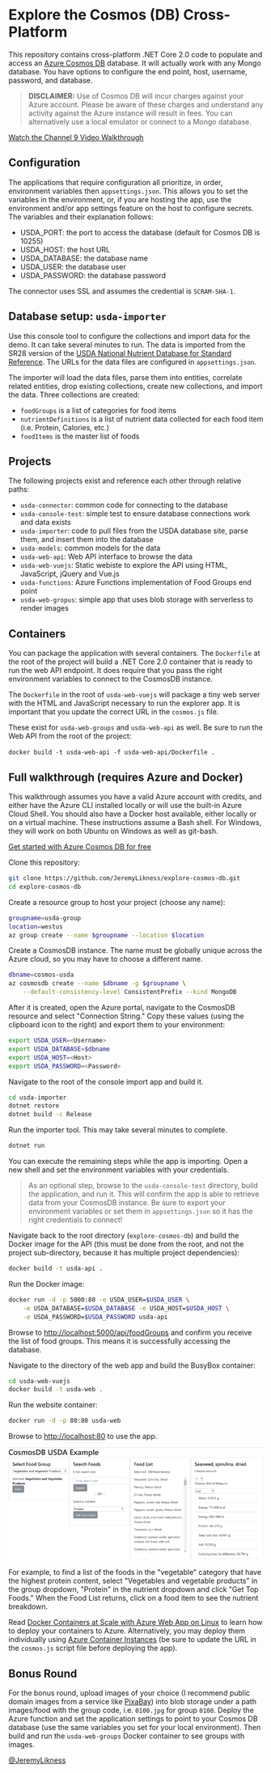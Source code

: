 # Explore the Cosmos (DB) Cross-Platform

This repository contains cross-platform .NET Core 2.0 code to populate and access an [Azure Cosmos DB](https://goo.gl/7vXu26) database. It will actually work with any Mongo database. You have options to configure the end point, host, username, password, and database.

> **DISCLAIMER:**
> Use of Cosmos DB will incur charges against your Azure account. Please be aware of these charges and understand any activity against the Azure instance will result in fees. You can alternatively use a local emulator or connect to a Mongo database.

[Watch the Channel 9 Video Walkthrough](https://jlik.me/b34)

## Configuration

The applications that require configuration all prioritize, in order, environment variables then `appsettings.json`. This allows you to set the variables in the environment, or, if you are hosting the app, use the environment and/or app settings feature on the host to configure secrets. The variables and their explanation follows:

* USDA_PORT: the port to access the database (default for Cosmos DB is 10255)
* USDA_HOST: the host URL
* USDA_DATABASE: the database name
* USDA_USER: the database user
* USDA_PASSWORD: the database password

The connector uses SSL and assumes the credential is `SCRAM-SHA-1`.

## Database setup: `usda-importer`

Use this console tool to configure the collections and import data for the demo. It can take several minutes to run. The data is imported from the SR28 version of the [USDA National Nutrient Database for Standard Reference](https://www.ars.usda.gov/northeast-area/beltsville-md/beltsville-human-nutrition-research-center/nutrient-data-laboratory/docs/usda-national-nutrient-database-for-standard-reference/). The URLs for the data files are configured in `appsettings.json`.

The importer will load the data files, parse them into entities, correlate related entities, drop existing collections, create new collections, and import the data. Three collections are created:

* `foodGroups` is a list of categories for food items
* `nutrientDefinitions` is a list of nutrient data collected for each food item (i.e. Protein, Calories, etc.)
* `foodItems` is the master list of foods

## Projects

The following projects exist and reference each other through relative paths:

* `usda-connector`: common code for connecting to the database
* `usda-console-test`: simple test to ensure database connections work and data exists
* `usda-importer`: code to pull files from the USDA database site, parse them, and insert them into the database
* `usda-models`: common models for the data
* `usda-web-api`: Web API interface to browse the data
* `usda-web-vuejs`: Static webiste to explore the API using HTML, JavaScript, jQuery and Vue.js
* `usda-functions`: Azure Functions implementation of Food Groups end point 
* `usda-web-gropus`: simple app that uses blob storage with serverless to render images

## Containers

You can package the application with several containers. The `Dockerfile` at the root of the project will build a .NET Core 2.0 container that is ready to run the web API endpoint. It does require that you pass the right environment variables to connect to the CosmosDB instance.

The `Dockerfile` in the root of `usda-web-vuejs` will package a tiny web server with the HTML and JavaScript necessary to run the explorer app. It is important that you update the correct URL in the `cosmos.js` file.

These exist for `usda-web-groups` and `usda-web-api` as well. Be sure to run the Web API from the root of the project:

`docker build -t usda-web-api -f usda-web-api/Dockerfile .`

## Full walkthrough (requires Azure and Docker)

This walkthrough assumes you have a valid Azure account with credits, and either have the Azure CLI installed locally or will use the built-in Azure Cloud Shell. You should also have a Docker host available, either locally or on a virtual machine. These instructions assume a Bash shell. For Windows, they will work on both Ubuntu on Windows as well as git-bash.

[Get started with Azure Cosmos DB for free](https://aka.ms/get-cosmos)

Clone this repository:

```bash
git clone https://github.com/JeremyLikness/explore-cosmos-db.git
cd explore-cosmos-db
```

Create a resource group to host your project (choose any name):

```bash
groupname=usda-group
location=westus
az group create --name $groupname --location $location
```

Create a CosmosDB instance. The name must be globally unique across the Azure cloud, so you may have to choose a different name.

```bash
dbname=cosmos-usda
az cosmosdb create --name $dbname -g $groupname \
    --default-consistency-level ConsistentPrefix --kind MongoDB
```

After it is created, open the Azure portal, navigate to the CosmosDB resource and select "Connection String." Copy these values (using the clipboard icon to the right) and export them to your environment:

```bash
export USDA_USER=<Username>
export USDA_DATABASE=$dbname
export USDA_HOST=<Host>
export USDA_PASSWORD=<Password>
```

Navigate to the root of the console import app and build it.

```bash
cd usda-importer
dotnet restore
dotnet build -c Release
```

Run the importer tool. This may take several minutes to complete.

```bash
dotnet run
```

You can execute the remaining steps while the app is importing. Open a new shell and set the environment variables with your credentials.

> As an optional step, browse to the `usda-console-test` directory, build the application, and run it. This will confirm the app is able to retrieve data from your CosmosDB instance. Be sure to export your environment variables or set them in `appsettings.json` so it has the right credentials to connect!

Navigate back to the root directory (`explore-cosmos-db`) and build the Docker image for the API (this must be done from the root, and not the project sub-directory, because it has multiple project dependencies):

```bash
docker build -t usda-api .
```

Run the Docker image:

```bash
docker run -d -p 5000:80 -e USDA_USER=$USDA_USER \
    -e USDA_DATABASE=$USDA_DATABASE -e USDA_HOST=$USDA_HOST \
    -e USDA_PASSWORD=$USDA_PASSWORD usda-api
```

Browse to [http://localhost:5000/api/foodGroups](http://localhost:5000/api/foodGroups) and confirm you receive the list of food groups. This means it is successfully accessing the database.

Navigate to the directory of the web app and build the BusyBox container:

```bash
cd usda-web-vuejs
docker build -t usda-web .
```

Run the website container:

```bash
docker run -d -p 80:80 usda-web
```

Browse to [http://localhost:80](http://localhost:80) to use the app.

![USDA Sample Application](./splash.png)

For example, to find a list of the foods in the "vegetable" category that have the highest protein content, select "Vegetables and vegetable products" in the group dropdown, "Protein" in the nutrient dropdown and click "Get Top Foods." When the Food List returns, click on a food item to see the nutrient breakdown.

Read [Docker Containers at Scale with Azure Web App on Linux](https://blog.jeremylikness.com/docker-containers-at-scale-with-azure-web-app-on-linux-da22c03d4ad7) to learn how to deploy your containers to Azure. Alternatively, you may deploy them individually using [Azure Container Instances](https://goo.gl/EBjBLg) (be sure to update the URL in the `cosmos.js` script file before deploying the app).

## Bonus Round 

For the bonus round, upload images of your choice (I recommend public domain images from a service like [PixaBay](https://pixabay.com)) into blob storage under a path images/food with the group code, i.e. `0100.jpg` for group `0100`. Deploy the Azure function and set the application settings to point to your Cosmos DB database (use the same variables you set for your local environment). Then build and run the `usda-web-groups` Docker container to see groups with images.

[@JeremyLikness](https://twitter.com/jeremylikness)
